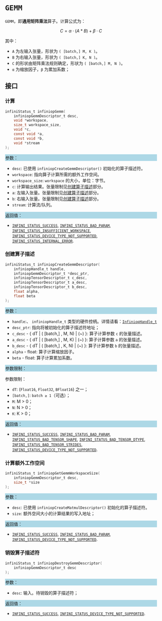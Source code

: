 
# `GEMM`

`GEMM`，即**通用矩阵乘法**算子。计算公式为：

$$ C = α ⋅ (A * B) + β ⋅ C $$

其中：

- `A` 为左输入张量，形状为 `( [batch,] M, K )`。
- `B` 为右输入张量，形状为 `( [batch,] K, N )`。
- `C` 的形状由矩阵乘法规则确定，形状为 `( [batch,] M, N )`。
- `α` 为缩放因子，`β` 为累加系数；

## 接口

### 计算

```c
infiniStatus_t infiniopGemm(
    infiniopGemmDescriptor_t desc,
    void *workspace,
    size_t workspace_size,
    void *c,
    const void *a,
    const void *b,
    void *stream
);
```

<div style="background-color: lightblue; padding: 1px;"> 参数： </div>

- `desc`:
  已使用 `infiniopCreateGemmDescriptor()` 初始化的算子描述符。
- `workspace`:
  指向算子计算所需的额外工作空间。
- `workspace_size`:
  `workspace` 的大小，单位：字节。
- `c`:
  计算输出结果。张量限制见[创建算子描述](#创建算子描述)部分。
- `a`:
  左输入张量。张量限制见[创建算子描述](#创建算子描述)部分。
- `b`:
  右输入张量。张量限制见[创建算子描述](#创建算子描述)部分。
- `stream`:
  计算流/队列。

<div style="background-color: lightblue; padding: 1px;">  返回值：</div>

- [`INFINI_STATUS_SUCCESS`], [`INFINI_STATUS_BAD_PARAM`], [`INFINI_STATUS_INSUFFICIENT_WORKSPACE`], [`INFINI_STATUS_DEVICE_TYPE_NOT_SUPPORTED`], [`INFINI_STATUS_INTERNAL_ERROR`].

### 创建算子描述

```c
infiniStatus_t infiniopCreateGemmDescriptor(
    infiniopHandle_t handle,
    infiniopGemmDescriptor_t *desc_ptr,
    infiniopTensorDescriptor_t c_desc,
    infiniopTensorDescriptor_t a_desc,
    infiniopTensorDescriptor_t b_desc,
    float alpha,
    float beta
);
```

<div style="background-color: lightblue; padding: 1px;"> 参数：</div>

- `handle`:、
  `infiniopHandle_t` 类型的硬件控柄。详情请看：[`InfiniopHandle_t`]
- `desc_ptr`:
  指向将被初始化的算子描述符地址；
- `c_desc` - { dT | ( [batch,] , M, N) | (~) }:
  算子计算参数 `c` 的张量描述。
- `a_desc` - { dT | ( [batch,] , M, K) | (~) }:
  算子计算参数 `a` 的张量描述。
- `b_desc` - { dT | ( [batch,] , K, N) | (~) }:
  算子计算参数 `b` 的张量描述。
- `alpha` - float:
  算子计算缩放因子。
- `beta` - float:
  算子计算累加系数。

<div style="background-color: lightblue; padding: 1px;"> 参数限制：</div>

参数限制：

- `dT`: (`Float16`, `Float32`, `BFloat16`) 之一；
- `[batch,]`: `batch ≥ 1`（可选）；
- `M`: M > 0；
- `N`: N > 0；
- `K`: K > 0；

<div style="background-color: lightblue; padding: 1px;"> 返回值：</div>

- [`INFINI_STATUS_SUCCESS`], [`INFINI_STATUS_BAD_PARAM`], [`INFINI_STATUS_BAD_TENSOR_SHAPE`], [`INFINI_STATUS_BAD_TENSOR_DTYPE`], [`INFINI_STATUS_BAD_TENSOR_STRIDES`], [`INFINI_STATUS_DEVICE_TYPE_NOT_SUPPORTED`].

### 计算额外工作空间

```c
infiniStatus_t infiniopGetGemmWorkspaceSize(
    infiniopGemmDescriptor_t desc,
    size_t *size
);
```

<div style="background-color: lightblue; padding: 1px;"> 参数：</div>

- `desc`:
  已使用 `infiniopCreateMatmulDescriptor()` 初始化的算子描述符。
- `size`:
  额外空间大小的计算结果的写入地址；

<div style="background-color: lightblue; padding: 1px;"> 返回值：</div>

- [`INFINI_STATUS_SUCCESS`], [`INFINI_STATUS_BAD_PARAM`], [`INFINI_STATUS_DEVICE_TYPE_NOT_SUPPORTED`].

### 销毁算子描述符

```c
infiniStatus_t infiniopDestroyGemmDescriptor(
    infiniopGemmDescriptor_t desc
);
```

<div style="background-color: lightblue; padding: 1px;"> 参数： </div>

- `desc`:
  输入。待销毁的算子描述符；

<div style="background-color: lightblue; padding: 1px;"> 返回值： </div>

- [`INFINI_STATUS_SUCCESS`], [`INFINI_STATUS_DEVICE_TYPE_NOT_SUPPORTED`].

<!-- 链接 -->
[`InfiniopHandle_t`]: /infiniop/handle/README.md

[`INFINI_STATUS_SUCCESS`]:/common/status/README.md#INFINI_STATUS_SUCCESS
[`INFINI_STATUS_BAD_PARAM`]:/common/status/README.md#INFINI_STATUS_BAD_PARAM
[`INFINI_STATUS_INSUFFICIENT_WORKSPACE`]:/common/status/README.md#INFINI_STATUS_INSUFFICIENT_WORKSPACE
[`INFINI_STATUS_DEVICE_TYPE_NOT_SUPPORTED`]:/common/status/README.md#INFINI_STATUS_DEVICE_TYPE_NOT_SUPPORTED
[`INFINI_STATUS_INTERNAL_ERROR`]:/common/status/README.md#INFINI_STATUS_INTERNAL_ERROR
[`INFINI_STATUS_BAD_TENSOR_SHAPE`]:/common/status/README.md#INFINI_STATUS_BAD_TENSOR_SHAPE
[`INFINI_STATUS_BAD_TENSOR_DTYPE`]:/common/status/README.md#INFINI_STATUS_BAD_TENSOR_DTYPE
[`INFINI_STATUS_BAD_TENSOR_STRIDES`]:/common/status/README.md#INFINI_STATUS_BAD_TENSOR_STRIDES
